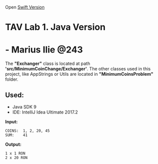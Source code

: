 Open [Swift Version](https://github.com/mariusjcb/TAP_LAB1/)

# TAV Lab 1. Java Version
# - Marius Ilie @243

The **"Exchanger"** class is located at path **'src/MinimumCoinChange/Exchanger'**. The other classes used in this project, like AppStrings or Utils are located in **"MinimumCoinsProblem"** folder.

Used:
-
- Java SDK 9
- IDE: IntelliJ Idea Ultimate 2017.2


**Input:**
```
COINS:  1, 2, 20, 45
SUM:    41
```

**Output:**
```
1 x 1 RON
2 x 20 RON
```
